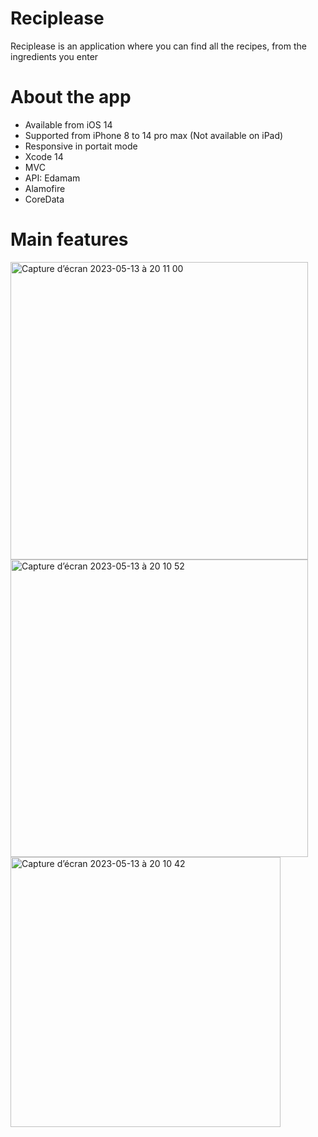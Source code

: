 # Reciplease

Reciplease is an application where you can find all the recipes, from the ingredients you enter

# About the app

- Available from iOS 14
- Supported from iPhone 8 to 14 pro max (Not available on iPad)
- Responsive in portait mode
- Xcode 14
- MVC
- API: Edamam
- Alamofire
- CoreData

# Main features
<img width="476" alt="Capture d’écran 2023-05-13 à 20 11 00" src="https://github.com/RichardMzd/RecipleaseApp/assets/73337516/cd1b24cf-b767-40cb-ba9b-e886e4c140bd">

<img width="476" alt="Capture d’écran 2023-05-13 à 20 10 52" src="https://github.com/RichardMzd/RecipleaseApp/assets/73337516/40efb555-e603-49f0-a501-63999b5b8924">

<img width="432" alt="Capture d’écran 2023-05-13 à 20 10 42" src="https://github.com/RichardMzd/RecipleaseApp/assets/73337516/38cdf1d1-aca0-4fa0-bdfd-bb18f514fb5b">


